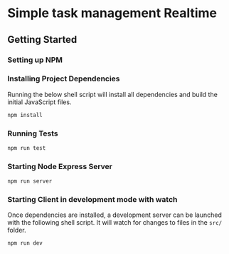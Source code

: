 # Simple task management Realtime

## Getting Started

### Setting up NPM

### Installing Project Dependencies

Running the below shell script will install all dependencies and build the initial JavaScript files.

```bash
npm install
```

### Running Tests

```bash
npm run test
```

### Starting Node Express Server

```bash
npm run server 
```

### Starting Client in development mode with watch

Once dependencies are installed, a development server can be launched with the following shell script. It will watch for changes to files in the `src/` folder.

```bash
npm run dev
```



